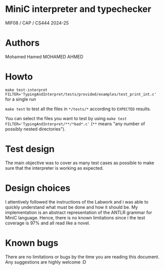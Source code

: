 # MiniC interpreter and typechecker

MIF08 / CAP / CS444 2024-25

# Authors

Mohamed Hamed MOHAMED AHMED

# Howto

`make test-interpret FILTER='TypingAndInterpret/tests/provided/examples/test_print_int.c'` for a single run

`make test` to test all the files in `*/tests/*` according to `EXPECTED` results.

You can select the files you want to test by using `make test FILTER='TypingAndInterpret/**/*bad*.c'` (`**` means
"any number of possibly nested directories").

# Test design

The main objective was to cover as many test cases as possible to make sure that the interpreter is working as expected.

# Design choices

I attentively followed the instructions of the Labwork and i was able to quickly understand what must be done and how it should be.
My implementation is an abstract representation of the ANTLR grammar for MiniC language. Hence, there is no known limitations since i the test coverage is 97% and all read like a novel.

# Known bugs

There are no limitations or bugs by the time you are reading this document. Any suggestions are highly welcome :D
